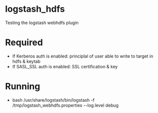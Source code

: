 # logstash_hdfs
Testing the logstash webhdfs plugin

# Required
* If Kerberos auth is enabled: principlal of user able to write to target in hdfs & keytab
* If SASL_SSL auth is enabled: SSL certification & key

# Running
* bash /usr/share/logstash/bin/logstash -f /tmp/logstash_webhdfs.properties --log.level debug
